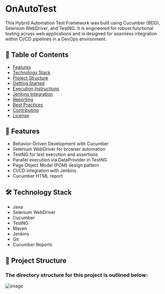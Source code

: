 # OnAutoTest
This Hybrid Automation Test Framework was built using Cucumber (BDD), Selenium WebDriver, and TestNG. It is engineered for robust functional testing across web applications and is designed for seamless integration within CI/CD pipelines in a DevOps environment.

## 📌 Table of Contents

- [Features](#features)
- [Technology Stack](#technology-stack)
- [Project Structure](#project-structure)
- [Getting Started](#getting-started)
- [Execution Instructions](#execution-instructions)
- [Jenkins Integration](#jenkins-integration)
- [Reporting](#reporting)
- [Best Practices](#best-practices)
- [Contributing](#contributing)
- [License](#license)


## 🚀 <a name="features"></a> Features

- Behavior-Driven Development with Cucumber
- Selenium WebDriver for browser automation
- TestNG for test execution and assertions
- Parallel execution via DataProvider in TestNG
- Page Object Model (POM) design pattern
- CI/CD integration with Jenkins
- Cucumber HTML report

## 🛠️ <a name="technology-stack"></a> Technology Stack

- Java
- Selenium WebDriver
- Cucumber
- TestNG
- Maven
- Jenkins
- Git
- Cucumber Reports

## 📁 <a name="project-structure"></a> Project Structure
### The directory structure for this project is outlined below:

![image](https://github.com/user-attachments/assets/178686b8-b2ee-48f6-ad33-ce973b0cfcc9)

